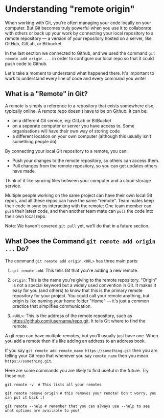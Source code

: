 # Understanding "remote origin"

When working with Git, you're often managing your code locally on your computer. But Git becomes truly powerful when you use it to collaborate with others or back up your work by connecting your local repository to a remote repository — a version of your repository hosted on a server, like GitHub, GitLab, or Bitbucket.

In the last section we connected to Github, and we used the command `git remote add origin ...` in order to configure our local repo so that it could push code to Github. 

Let's take a moment to understand what happened there. It's important to work to understand every line of code and every command you write! 

## What is a "Remote" in Git?

A remote is simply a reference to a repository that exists somewhere else, typically online. A remote repo doesn't have to be on Github. It can be:

- on a different Git service, eg: GitLab or BitBucket 
- on a seperate computer or server you have access to. Some organisations will have their own way of storing code
- a different location on your own computer (although this usually isn't something people do)

By connecting your local Git repository to a remote, you can:

- Push your changes to the remote repository, so others can access them.
- Pull changes from the remote repository, so you can get updates others have made.

Think of it like syncing files between your computer and a cloud storage service. 

Multiple people working on the same project can have their own local Git repos, and all these repos can have the same "remote". Team mates keep their code in sync by interacting with the remote: One team member can `push` their latest code, and then another team mate can `pull` the code into their own local repo. 

Note: We haven't covered `git pull` yet, we'll do that in a future section.

## What Does the Command `git remote add origin ...` Do?

The command `git remote add origin <URL>` has three main parts:

1. `git remote add`: This tells Git that you're adding a new remote.

2. `origin`: This is the name you're giving to the remote repository. "Origin" is not a special keyword but a widely used convention in Git. It makes it easy for you (and others) to know that this is the primary remote repository for your project. You could call your remote anything, but origin is like naming your home folder "Home" — it's just a common practice that simplifies communication.

3. `<URL>`: This is the address of the remote repository, such as https://github.com/username/repo.git. It tells Git where to find the remote.

A git repo can have multiple remotes, but you'll usually just have one. When you add a remote then it's like adding an address to an address book.

If you say `git remote add remote_name https://something.git` then you are telling your Git repo that whenever you say `remote_name` then you mean `https://something.git`.

Here are some commands you are likely to find useful in the future. Try these out:

```
git remote -v  # This lists all your remotes

git remote remove origin # this removes your remote! Don't worry, you can put it back :) 

git remote --help # remember that you can always use --help to see what options are available to you!
```


